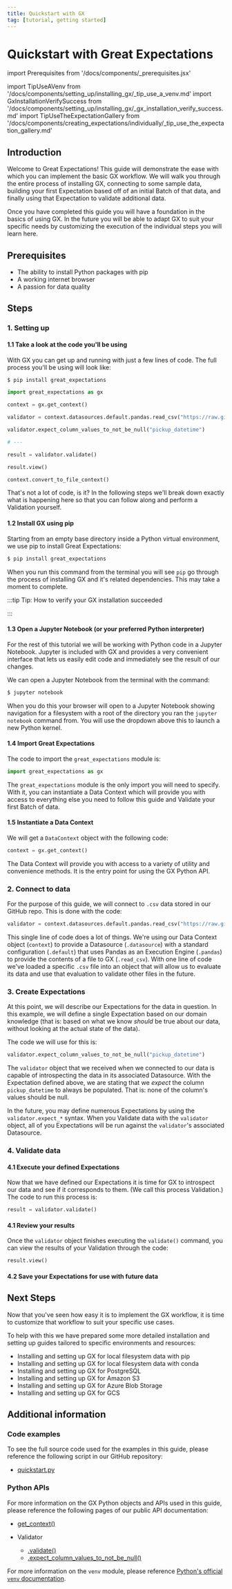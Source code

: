 ```yaml
---
title: Quickstart with GX
tag: [tutorial, getting started]
---
```

# Quickstart with Great Expectations

import Prerequisites from '/docs/components/_prerequisites.jsx'

import TipUseAVenv from '/docs/components/setting_up/installing_gx/_tip_use_a_venv.md'
import GxInstallationVerifySuccess from '/docs/components/setting_up/installing_gx/_gx_installation_verify_success.md'
import TipUseTheExpectationGallery from '/docs/components/creating_expectations/individually/_tip_use_the_expectation_gallery.md'

## Introduction

Welcome to Great Expectations!  This guide will demonstrate the ease with which you can implement the basic GX workflow. We will walk you through the entire process of installing GX, connecting to some sample data, building your first Expectation based off of an initial Batch of that data, and finally using that Expectation to validate additional data.

Once you have completed this guide you will have a foundation in the basics of using GX.  In the future you will be able to adapt GX to suit your specific needs by customizing the execution of the individual steps you will learn here.

## Prerequisites

<Prerequisites requirePython = {true} requireInstallation = {false} requireDataContext = {false} requireSourceData = {null} requireDatasource = {false} requireExpectationSuite = {false}>

- The ability to install Python packages with pip
- A working internet browser
- A passion for data quality

</Prerequisites> 


<TipUseAVenv />

## Steps

### 1. Setting up

#### 1.1 Take a look at the code you'll be using

With GX you can get up and running with just a few lines of code.  The full process you'll be using will look like:

```bash title="Terminal input"
$ pip install great_expectations
```

```python title="Python code"
import great_expectations as gx

context = gx.get_context()

validator = context.datasources.default.pandas.read_csv("https://raw.githubusercontent.com/great_expectations/taxi_data.csv")

validator.expect_column_values_to_not_be_null("pickup_datetime")

# ---

result = validator.validate()

result.view()

context.convert_to_file_context()
```

That's not a lot of code, is it?  In the following steps we'll break down exactly what is happening here so that you can follow along and perform a Validation yourself.

#### 1.2 Install GX using pip

Starting from an empty base directory inside a Python virtual environment, we use pip to install Great Expectations:

```bash title="Terminal input"
$ pip install great_expectations
```

When you run this command from the terminal you will see `pip` go through the process of installing GX and it's related dependencies.  This may take a moment to complete.

:::tip Tip: How to verify your GX installation succeeded

<GxInstallationVerifySuccess />

:::


#### 1.3 Open a Jupyter Notebook (or your preferred Python interpreter)

For the rest of this tutorial we will be working with Python code in a Jupyter Notebook. Jupyter is included with GX and provides a very convenient interface that lets us easily edit code and immediately see the result of our changes.

We can open a Jupyter Notebook from the terminal with the command:

```bash title="Terminal input"
$ jupyter notebook
```

When you do this your browser will open to a Jupyter Notebook showing navigation for a filesystem with a root of the directory you ran the `jupyter notebook` command from.  You will use the dropdown above this to launch a new Python kernel.

#### 1.4 Import Great Expectations

The code to import the `great_expectations` module is:

```python title="Python code"
import great_expectations as gx
```

The `great_expectations` module is the only import you will need to specify.  With it, you can instantiate a Data Context which will provide you with access to everything else you need to follow this guide and Validate your first Batch of data.

#### 1.5 Instantiate a Data Context

We will get a `DataContext` object with the following code:

```python title="Python code"
context = gx.get_context()
```

The Data Context will provide you with access to a variety of utility and convenience methods.  It is the entry point for using the GX Python API.

### 2. Connect to data

For the purpose of this guide, we will connect to `.csv` data stored in our GitHub repo.  This is done with the code:

```python title="Python code"
validator = context.datasources.default.pandas.read_csv("https://raw.githubusercontent.com/great_expectations/taxi_data.csv")
```

This single line of code does a lot of things.  We're using our Data Context object (`context`) to provide a Datasource (`.datasource`) with a standard configuration (`.default`) that uses Pandas as an Execution Engine (`.pandas`) to provide the contents of a file to GX (`.read_csv`).  With one line of code we've loaded a specific `.csv` file into an object that will allow us to evaluate its data and use that evaluation to validate other files in the future.

### 3. Create Expectations

At this point, we will describe our Expectations for the data in question.  In this example, we will define a single Expectation based on our domain knowledge (that is: based on what we know _should_ be true about our data, without looking at the actual state of the data).

The code we will use for this is:

```python title="Python code"
validator.expect_column_values_to_not_be_null("pickup_datetime")
```

The `validator` object that we received when we connected to our data is capable of introspecting the data in its associated Datasource.  With the Expectation defined above, we are stating that we _expect_ the column `pickup_datetime` to always be populated.  That is: none of the column's values should be null.

In the future, you may define numerous Expectations by using the `validator.expect_*` syntax.  When you Validate data with the `validator` object, all of you Expectations will be run against the `validator`'s associated Datasource.

<TipUseTheExpectationGallery /> 

### 4. Validate data

#### 4.1 Execute your defined Expectations

Now that we have defined our Expectations it is time for GX to introspect our data and see if it corresponds to them.  (We call this process Validation.)  The code to run this process is:

```python title="Python code"
result = validator.validate()
```

#### 4.1 Review your results

Once the `validator` object finishes executing the `validate()` command, you can view the results of your Validation through the code:

```python title="Python code"
result.view()
```

#### 4.2 Save your Expectations for use with future data

## Next Steps 

Now that you've seen how easy it is to implement the GX workflow, it is time to customize that workflow to suit your specific use cases.

To help with this we have prepared some more detailed installation and setting up guides tailored to specific environments and resources:
- Installing and setting up GX for local filesystem data with pip
- Installing and setting up GX for local filesystem data with conda
- Installing and setting up GX for PostgreSQL
- Installing and setting up GX for Amazon S3
- Installing and setting up GX for Azure Blob Storage
- Installing and setting up GX for GCS

## Additional information

### Code examples

To see the full source code used for the examples in this guide, please reference the following script in our GitHub repository:
- [quickstart.py](https://path/to/the/script/on/github.com)

### Python APIs

For more information on the GX Python objects and APIs used in this guide, please reference the following pages of our public API documentation:

- [get_context()](https://docs.greatexpectations.io/docs/reference/api/util.py/#great_expectations.util.get_context)

- Validator
  - [.validate()](https://docs.greatexpectations.io/docs/reference/api/validator/validator/Validator_class#great_expectations.validator.validator.Validator.validate)
  - [.expect_column_values_to_not_be_null()](https://greatexpectations.io/expectations/expect_column_values_to_not_be_null)


For more information on the `venv` module, please reference [Python's official `venv` documentation](https://docs.python.org/3/library/venv.html).
